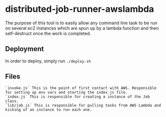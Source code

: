 # distributed-job-runner-awslambda

The purpose of this tool is to easily allow any command line task to be run on several ec2 instances which are spun up by a lambda function and then self-destruct once the work is completed.

## Deployment

In order to deploy, simply run `./deploy.sh`

## Files

    `invoke.js` This is the point of first contact with AWS. Responsible for setting up env vars and starting the index.js file.
    `index.js` This is responsible for creating a instance of the Job class.
    `lib/job.js` This is responsible for pulling tasks from AWS Lambda and kicking of an instance to run each one.
